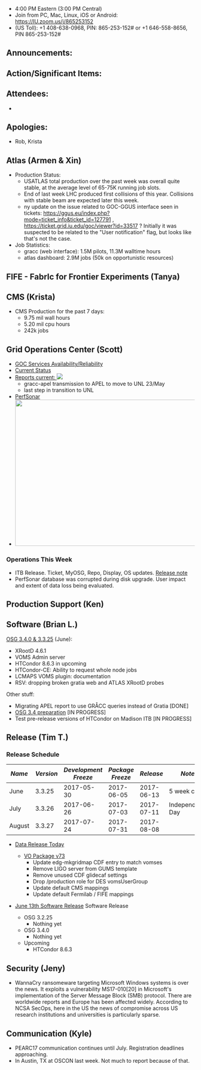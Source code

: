    * 4:00 PM Eastern (3:00 PM Central)
   * Join from PC, Mac, Linux, iOS or Android: https://IU.zoom.us/j/865253152
   * (US Toll): +1 408-638-0968, PIN: 865-253-152# or +1 646-558-8656, PIN 865-253-152#

## Announcements: 

## Action/Significant Items: 
   
## Attendees:
   * 
   
## Apologies:
   * Rob, Krista
   
## Atlas (Armen & Xin)
   * Production Status:
      * USATLAS total production over the past week was overall quite stable, at the average level of 65-75K running job slots.
      * End of last week LHC produced first collisions of this year. Collisions with stable beam are expected later this week.
      * ny update on the issue related to GOC-GGUS interface seen in tickets: https://ggus.eu/index.php?mode=ticket_info&ticket_id=127791 , https://ticket.grid.iu.edu/goc/viewer?id=33517 ? Initially it was suspected to be related to the "User notification" flag, but looks like that's not the case.
   * Job Statistics: 
      * gracc (web interface): 1.5M pilots, 11.3M walltime hours 
      * atlas dashboard: 2.9M jobs (50k on opportunistic resources)

## FIFE - FabrIc for Frontier Experiments (Tanya)

## CMS (Krista)
   * CMS Production for the past 7 days:
      * 9.75 mil wall hours
      * 5.20 mil cpu hours
      * 242k jobs

## Grid Operations Center (Scott)
   * [GOC Services Availability/Reliability](http://tinyurl.com/pre26vw)
   * [Current Status](http://monitor.grid.iu.edu/availability/production.html)
   * <a href="http://reports.grid.iu.edu/reports/">Reports current: <img src="http://steige.grid.iu.edu/steige/status_reports.png"></a>
      * gracc-apel transmission to APEL to move to UNL 23/May
      * last step in transition to UNL
   * [PerfSonar](http://maddash.aglt2.org/maddash-webui/index.cgi?dashboard=OSG\%20Grid\%20Operations\%20Center\%20Test\%20Mesh\%20Config)
   * <img src="http://steige.grid.iu.edu/steige/15May2017.osg-flock.png" width='630' height='390'  /><br>

### Operations This Week
  * ITB Release. Ticket, MyOSG, Repo, Display, OS updates. [Release note](http://osggoc.blogspot.com/2017/05/goc-service-update-tuesday-may-23rd-at.html)
  * PerfSonar database was corrupted during disk upgrade. User impact and extent of data loss being evaluated.
  
## Production Support (Ken)
   
## Software (Brian L.)

[OSG 3.4.0 & 3.3.25](https://jira.opensciencegrid.org/issues/?filter=15254) (June):  

-   XRootD 4.6.1
-   VOMS Admin server
-   HTCondor 8.6.3 in upcoming
-   HTCondor-CE: Ability to request whole node jobs
-   LCMAPS VOMS plugin: documentation
-   RSV: dropping broken gratia web and ATLAS XRootD probes

Other stuff:  

-   Migrating APEL report to use GR&Aring;CC queries instead of Gratia [DONE]
-   [OSG 3.4 preparation](https://jira.opensciencegrid.org/browse/SOFTWARE-2329) [IN PROGRESS]
-   Test pre-release versions of HTCondor on Madison ITB [IN PROGRESS]

## Release (Tim T.)
### Release Schedule
| *Name* | *Version* | *Development Freeze* | *Package Freeze* | *Release* | *Notes* |
| ------ | --------- | -------------------- | ---------------- | --------- | ------- |
| June | 3.3.25 | 2017-05-30 | 2017-06-05 | 2017-06-13 | 5 week cycle |
| July | 3.3.26 | 2017-06-26 | 2017-07-03 | 2017-07-11 | Independence Day |
| August | 3.3.27 | 2017-07-24  | 2017-07-31 | 2017-08-08 | |

   * [Data Release Today](https://twiki.opensciencegrid.org/bin/view/Documentation/Release3/Release33242)
      * [VO Package v73](https://github.com/opensciencegrid/osg-vo-config/releases/tag/release-73)
         - Update edg-mkgridmap CDF entry to match vomses
         - Remove LIGO server from GUMS template
         - Remove unused CDF glidecaf settings
         - Drop /production role for DES vomsUserGroup
         - Update default CMS mappings
         - Update default Fermilab / FIFE mappings

   * [June 13th Software Release](https://jira.opensciencegrid.org/issues/?jql=project%20%3D%20SOFTWARE%20AND%20labels%20in%20(3.3.25%2C%203.4.0)%20ORDER%20BY%20status%20ASC%2C%20priority%20DESC%2C%20assignee%20ASC) Software Release
      * OSG 3.2.25
         * Nothing yet
      * OSG 3.4.0
         * Nothing yet
      * Upcoming
         * HTCondor 8.6.3
## Security (Jeny)
   * WannaCry ransomeware targeting Microsoft Windows systems is over the news. It exploits a vulnerability MS17-010[20] in Microsoft's implementation of the Server Message Block (SMB) protocol. There are worldwide reports and Europe has been affected widely. According to NCSA SecOps, here in the US the news of compromise across US research institutions and universities is particularly sparse.

## Communication (Kyle)
   * PEARC17 communication continues until July. Registration deadlines approaching.
   * In Austin, TX at OSCON last week. Not much to report because of that.
